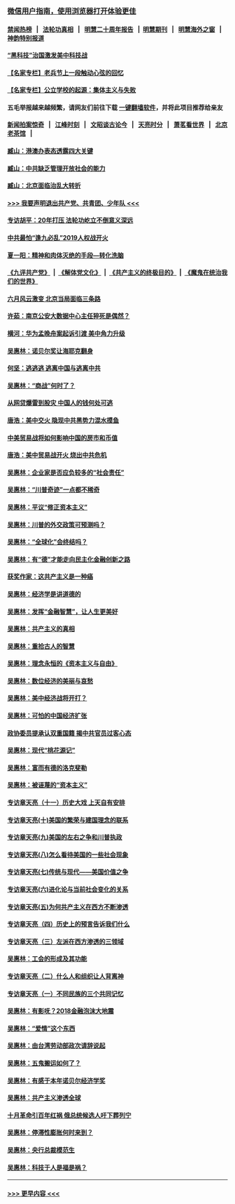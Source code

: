 ### [微信用户指南，使用浏览器打开体验更佳](https://github.com/gfw-breaker/banned-news1/blob/master/indexes/wechat-guide.md?t=0)
#### [禁闻热榜](热点新闻.md?t=0)  &nbsp;&nbsp;|&nbsp;&nbsp; [法轮功真相](https://github.com/gfw-breaker/truth/blob/master/README.md?t=0) &nbsp;&nbsp;|&nbsp;&nbsp; [明慧二十周年报告](https://github.com/gfw-breaker/mh-reports/blob/master/README.md?t=0) &nbsp;&nbsp;|&nbsp;&nbsp;[明慧期刊](https://github.com/gfw-breaker/mh-qikan) &nbsp;&nbsp;|&nbsp;&nbsp; [明慧海外之窗](https://github.com/gfw-breaker/mh-news/blob/master/README.md?t=0) &nbsp;&nbsp;|&nbsp;&nbsp; [神韵特别报道](https://github.com/gfw-breaker/mh-news/blob/master/shenyun.md?t=0)
#### [“黑科技”治国激发美中科技战](../pages/nsc423/n11638056.md?t=02040911) 
#### [【名家专栏】老兵节上一段触动心弦的回忆](../pages/nsc423/n11646016.md?t=02040911) 
#### [【名家专栏】公立学校的起源：集体主义与失败](../pages/nsc423/n11601833.md?t=02040911) 
#### 五毛举报越来越频繁，请网友们前往下载 [一键翻墙软件](https://github.com/gfw-breaker/ssr-accounts)，并将此项目推荐给亲友
#### [新闻拍案惊奇](https://github.com/gfw-breaker/banned-news1/blob/master/pages/link4.md) &nbsp;&nbsp;|&nbsp;&nbsp; [江峰时刻](https://github.com/gfw-breaker/banned-news1/blob/master/pages/link4.md) &nbsp;&nbsp;|&nbsp;&nbsp; [文昭谈古论今](https://github.com/gfw-breaker/banned-news1/blob/master/pages/link4.md) &nbsp;&nbsp;|&nbsp;&nbsp; [天亮时分](https://github.com/gfw-breaker/banned-news1/blob/master/pages/link4.md) &nbsp;&nbsp;|&nbsp;&nbsp; [萧茗看世界](https://github.com/gfw-breaker/banned-news1/blob/master/pages/link4.md) &nbsp;&nbsp;|&nbsp;&nbsp; [北京老茶馆](https://github.com/gfw-breaker/banned-news1/blob/master/pages/link4.md) &nbsp;&nbsp;|&nbsp;&nbsp; 
#### [臧山：港澳办表态透露四大关键](../pages/nsc423/n11421628.md?t=02040911) 
#### [臧山：中共缺乏管理开放社会的能力](../pages/nsc423/n11407457.md?t=02040911) 
#### [臧山：北京面临治乱大转折](../pages/nsc423/n11406895.md?t=02040911) 
#### [>>> 我要声明退出共产党、共青团、少年队 <<<](https://github.com/begood0513/goodnews/blob/master/quit/letter.md) 
#### [专访胡平：20年打压 法轮功屹立不倒意义深远](../pages/nsc423/n11398800.md?t=02040911) 
#### [中共最怕“逢九必乱”2019人权战开火](../pages/nsc423/n11385248.md?t=02040911) 
#### [夏一阳：精神和肉体灭绝的手段—转化洗脑](../pages/nsc423/n11368250.md?t=02040911) 
#### [《九评共产党》](https://github.com/begood0513/9ping.md/blob/master/README.md) &nbsp;|&nbsp; [《解体党文化》](../../../../jtdwh.md/blob/master/README.md)  &nbsp;|&nbsp; [《共产主义的终极目的》](../../../../gczydzjmd.md/blob/master/README.md) &nbsp;|&nbsp; [《魔鬼在统治我们的世界》](../../../../mgztzwmdsj.md/blob/master/README.md) 
#### [六月风云激变 北京当局面临三条路](../pages/nsc423/n11313668.md?t=02040911) 
#### [许茹：南京公安大数据中心主任猝死是偶然？](../pages/nsc423/n11064744.md?t=02040911) 
#### [横河：华为孟晚舟案起诉引渡 美中角力升级](../pages/nsc423/n11027230.md?t=02040911) 
#### [吴惠林：诺贝尔奖让海耶克翻身](../pages/nsc423/n10890049.md?t=02040911) 
#### [何坚：逃逃逃 逃离中国与逃离中共](../pages/nsc423/n10592891.md?t=02040911) 
#### [吴惠林：“商战”何时了？](../pages/nsc423/n10573558.md?t=02040911) 
#### [从网贷爆雷到股灾 中国人的钱何处可逃](../pages/nsc423/n10572800.md?t=02040911) 
#### [唐浩：美中交火 隐现中共黑势力混水摸鱼](../pages/nsc423/n10544040.md?t=02040911) 
#### [中美贸易战将如何影响中国的房市和币值](../pages/nsc423/n10543697.md?t=02040911) 
#### [唐浩：美中贸易战开火 烧出中共危机](../pages/nsc423/n10540126.md?t=02040911) 
#### [吴惠林：企业家是否应负较多的“社会责任”](../pages/nsc423/n10535022.md?t=02040911) 
#### [吴惠林：“川普奇迹”一点都不稀奇](../pages/nsc423/n10512808.md?t=02040911) 
#### [吴惠林：平议“修正资本主义”](../pages/nsc423/n10495724.md?t=02040911) 
#### [吴惠林：川普的外交政策可预测吗？](../pages/nsc423/n10462387.md?t=02040911) 
#### [吴惠林：“全球化”会终结吗？](../pages/nsc423/n10452838.md?t=02040911) 
#### [吴惠林：有“德”才能走向民主化金融创新之路](../pages/nsc423/n10432292.md?t=02040911) 
#### [获奖作家：这共产主义是一种癌](../pages/nsc423/n10431541.md?t=02040911) 
#### [吴惠林：经济学是讲道德的](../pages/nsc423/n10398014.md?t=02040911) 
#### [吴惠林：发挥“金融智慧”，让人生更美好](../pages/nsc423/n10375019.md?t=02040911) 
#### [吴惠林：共产主义的真相](../pages/nsc423/n10351394.md?t=02040911) 
#### [吴惠林：重拾古人的智慧](../pages/nsc423/n10337691.md?t=02040911) 
#### [吴惠林：理念永恒的《资本主义与自由》](../pages/nsc423/n10316274.md?t=02040911) 
#### [吴惠林：数位经济的美丽与哀愁](../pages/nsc423/n10292946.md?t=02040911) 
#### [吴惠林：美中经济战将开打？](../pages/nsc423/n10258825.md?t=02040911) 
#### [吴惠林：可怕的中国经济扩张](../pages/nsc423/n10219147.md?t=02040911) 
#### [政协委员提承认双重国籍 揭中共官员过客心态](../pages/nsc423/n10208809.md?t=02040911) 
#### [吴惠林：现代“桃花源记”](../pages/nsc423/n10185234.md?t=02040911) 
#### [吴惠林：富而有德的洛克斐勒](../pages/nsc423/n10142264.md?t=02040911) 
#### [吴惠林：被诬蔑的“资本主义”](../pages/nsc423/n10124816.md?t=02040911) 
#### [专访章天亮（十一）历史大戏 上天自有安排](../pages/nsc423/n10094905.md?t=02040911) 
#### [专访章天亮(十)美国的繁荣与建国理念的联系](../pages/nsc423/n10094899.md?t=02040911) 
#### [专访章天亮(九)美国的左右之争和川普执政](../pages/nsc423/n10094889.md?t=02040911) 
#### [专访章天亮(八)怎么看待美国的一些社会现象](../pages/nsc423/n10094857.md?t=02040911) 
#### [专访章天亮(七)传统与现代——美国价值之争](../pages/nsc423/n10093140.md?t=02040911) 
#### [专访章天亮(六)进化论与当前社会变化的关系](../pages/nsc423/n10092036.md?t=02040911) 
#### [专访章天亮(五)为何共产主义在西方不断渗透](../pages/nsc423/n10083620.md?t=02040911) 
#### [专访章天亮（四）历史上的预言告诉我们什么](../pages/nsc423/n10083606.md?t=02040911) 
#### [专访章天亮（三）左派在西方渗透的三领域](../pages/nsc423/n10081115.md?t=02040911) 
#### [吴惠林：工会的形成及其功能](../pages/nsc423/n10080633.md?t=02040911) 
#### [专访章天亮（二）什么人和组织让人背离神](../pages/nsc423/n10076637.md?t=02040911) 
#### [专访章天亮（一）不同民族的三个共同记忆](../pages/nsc423/n10074188.md?t=02040911) 
#### [吴惠林：有影呒？2018金融泡沫大地震](../pages/nsc423/n10040534.md?t=02040911) 
#### [吴惠林：“爱情”这个东西](../pages/nsc423/n10019423.md?t=02040911) 
#### [吴惠林：由台湾劳动部政次请辞说起](../pages/nsc423/n9979679.md?t=02040911) 
#### [吴惠林：五鬼搬运如何了？](../pages/nsc423/n9925338.md?t=02040911) 
#### [吴惠林：有感于本年诺贝尔经济学奖](../pages/nsc423/n9871883.md?t=02040911) 
#### [吴惠林：共产主义渗透全球](../pages/nsc423/n9812748.md?t=02040911) 
#### [十月革命引百年红祸 俄总统候选人吁下葬列宁](../pages/nsc423/n9810182.md?t=02040911) 
#### [吴惠林：停滞性膨胀何时来到？](../pages/nsc423/n9764136.md?t=02040911) 
#### [吴惠林：央行总裁模范生](../pages/nsc423/n9728134.md?t=02040911) 
#### [吴惠林：科技于人是福是祸？](../pages/nsc423/n9672982.md?t=02040911) 

----
#### [ >>> 更早内容 <<< ](../indexes/nsc423-earlier.md)

